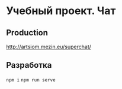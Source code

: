 # Учебный проект. Чат #

## Production ##

http://artsiom.mezin.eu/superchat/

## Разработка ##

`npm i`
`npm run serve`

